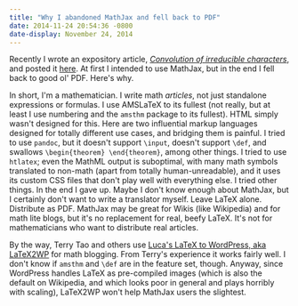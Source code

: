 ```yaml
---
title: "Why I abandoned MathJax and fell back to PDF"
date: 2014-11-24 20:54:36 -0800
date-display: November 24, 2014
---
```

Recently I wrote an expository article, [*Convolution of irreducible characters*](/pdf/20141119-convolution-of-irreducible-characters.pdf), and posted it [here](/blog/2014-11-19-convolution-of-irreducible-characters.html). At first I intended to use MathJax, but in the end I fell back to good ol' PDF. Here's why.

In short, I'm a mathematician. I write math *articles*, not just standalone expressions or formulas. I use AMSLaTeX to its fullest (not really, but at least I use numbering and the `amsthm` package to its fullest). HTML simply wasn't designed for this. Here are two influential markup languages designed for totally different use cases, and bridging them is painful. I tried to use `pandoc`, but it doesn't support `\input`, doesn't support `\def`, and swallows `\begin{theorem} \end{theorem}`, among other things. I tried to use `htlatex`; even the MathML output is suboptimal, with many math symbols translated to non-math (apart from totally human-unreadable), and it uses its custom CSS files that don't play well with everything else. I tried other things. In the end I gave up. Maybe I don't know enough about MathJax, but I certainly don't want to write a translator myself. Leave LaTeX alone. Distribute as PDF. MathJax may be great for Wikis (like Wikipedia) and for math lite blogs, but it's no replacement for real, beefy LaTeX. It's not for mathematicians who want to distribute real articles.

By the way, Terry Tao and others use [Luca's LaTeX to WordPress, aka LaTeX2WP](http://lucatrevisan.wordpress.com/latex-to-wordpress/) for math blogging. From Terry's experience it works fairly well. I don't know if `amsthm` and `\def` are in the feature set, though. Anyway, since WordPress handles LaTeX as pre-compiled images (which is also the default on Wikipedia, and which looks poor in general and plays horribly with scaling), LaTeX2WP won't help MathJax users the slightest.
